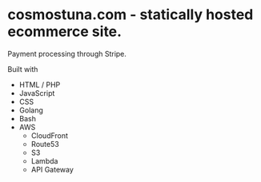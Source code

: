 # cosmostuna.com - statically hosted ecommerce site.

Payment processing through Stripe.

Built with

* HTML / PHP
* JavaScript
* CSS
* Golang
* Bash
* AWS 
  * CloudFront
  * Route53
  * S3
  * Lambda
  * API Gateway 
